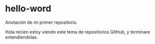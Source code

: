 # hello-word
Anotación de mi primer repositorio.

Hola recien estoy viendo este tema de repositorios
GitHub, y terminare entendiendolas.
